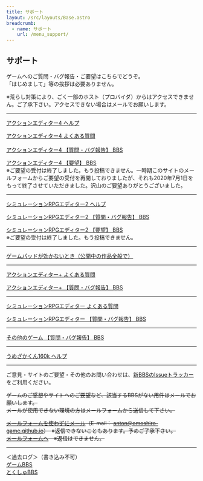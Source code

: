 ```yaml
---
title: サポート
layout: /src/layouts/Base.astro
breadcrumb:
  - name: サポート
    url: /menu_support/
---
```


## サポート

ゲームへのご質問・バグ報告・ご要望はこちらでどうぞ。  
「はじめまして」等の挨拶は必要ありません。  
  
※荒らし対策により、ごく一部のホスト（プロバイダ）からはアクセスできません。ご了承下さい。アクセスできない場合はメールでお願いします。  
  

---

[アクションエディター4 ヘルプ](/menu_support/actioneditor4_help/index.html)　  
  
[アクションエディター4 よくある質問  
](/menu_support/actioneditor4_qa/index.html)  
[アクションエディター4 【質問・バグ報告】 BBS](/menu_support/joyful_actioneditor4_q/joyful)  
  
[アクションエディター4 【要望】 BBS](/menu_support/joyful_actioneditor4_d/joyful)  
※ご要望の受付は終了しました。もう投稿できません。一時期このサイトのメールフォームからご要望の受付を再開しておりましたが、それも2020年7月1日をもって終了させていただきました。沢山のご要望ありがとうございました。  

---

[シミュレーションRPGエディター2 ヘルプ](/menu_support/srpgeditor2_help/index.html)  
  
[シミュレーションRPGエディター2 【質問・バグ報告】 BBS](/menu_support/joyful_srpgeditor2_q/joyful)  
  
[シミュレーションRPGエディター2 【要望】 BBS](/menu_support/joyful_srpgeditor2_d/joyful)  
※ご要望の受付は終了しました。もう投稿できません。  

---

[ゲームパッドが効かないとき（公開中の作品全般で）](/menu_support/gamepad_preferred_device/)  

---

[アクションエディター+ よくある質問](/menu_support/actioneditorplus_qa/)  
  
[アクションエディター+ 【質問・バグ報告】 BBS](/menu_support/joyful_actioneditorplus_q/joyful)  
  

---

[シミュレーションRPGエディター よくある質問](/menu_support/srpgeditor_qa/)  
  
[シミュレーションRPGエディター 【質問・バグ報告】 BBS](/menu_support/joyful_srpgeditor_q/joyful)  
  

---

[その他のゲーム 【質問・バグ報告】 BBS](/menu_support/joyful_others_q/joyful)  
  

---

[うめざかくん160k ヘルプ](/menu_support/umezaka_help/index.html)  
  

---

ご意見・サイトのご要望・その他のお問い合わせは、[新BBSのIssueトラッカー](https://github.com/omoshiro-game/bbs/issues)をご利用ください。


~~ゲームのご感想やサイトへのご要望など、該当するBBSがない用件はメールでお願いします。~~  
~~メールが使用できない環境の方はメールフォームから送信して下さい。~~  
  
~~[メールフォームを使わずにメール](mailto:anton@omoshiro-game.github.io "管理人へメール")（E-mail： anton@omoshiro-game.github.io）　※返信できないこともあります。予めご了承下さい。~~  
~~[メールフォームへ](/menu_mail/clipmail_main/clipmail.html)　※返信はできません。~~  

---

＜過去ログ＞（書き込み不可）  
[ゲームBBS](/patio_game/patio.cgi)  
[とくしゅBBS](/menu_special_bbs/index.html)